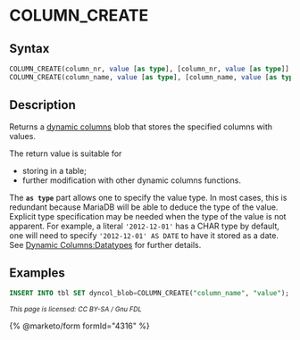 # COLUMN\_CREATE

## Syntax

```sql
COLUMN_CREATE(column_nr, value [as type], [column_nr, value [as type]]...)
COLUMN_CREATE(column_name, value [as type], [column_name, value [as type]]...)
```

## Description

Returns a [dynamic columns](../../../sql-structure/nosql/dynamic-columns.md) blob that stores the specified columns with values.

The return value is suitable for

* storing in a table;
* further modification with other dynamic columns functions.

The **`as type`** part allows one to specify the value type. In most cases, this is redundant because MariaDB will be able to deduce the type of the value. Explicit type specification may be needed when the type of the value is not apparent. For example, a literal `'2012-12-01'` has a CHAR type by default, one will need to specify `'2012-12-01' AS DATE` to have it stored as a date. See [Dynamic Columns:Datatypes](../../../sql-structure/nosql/dynamic-columns.md#datatypes) for further details.

## Examples

```sql
INSERT INTO tbl SET dyncol_blob=COLUMN_CREATE("column_name", "value");
```

<sub>_This page is licensed: CC BY-SA / Gnu FDL_</sub>

{% @marketo/form formId="4316" %}
